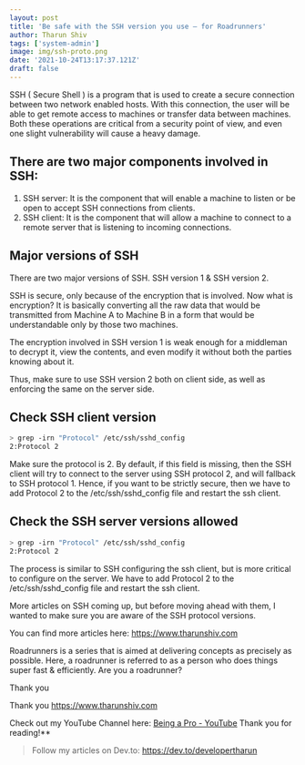 ```yaml
---
layout: post
title: 'Be safe with the SSH version you use — for Roadrunners'
author: Tharun Shiv
tags: ['system-admin']
image: img/ssh-proto.png
date: '2021-10-24T13:17:37.121Z'
draft: false
---
```


SSH ( Secure Shell ) is a program that is used to create a secure connection between two network enabled hosts. With this connection, the user will be able to get remote access to machines or transfer data between machines. Both these operations are critical from a security point of view, and even one slight vulnerability will cause a heavy damage.

## There are two major components involved in SSH:

1. SSH server: It is the component that will enable a machine to listen or be open to accept SSH connections from clients.
2. SSH client: It is the component that will allow a machine to connect to a remote server that is listening to incoming connections.

## Major versions of SSH

There are two major versions of SSH. SSH version 1 & SSH version 2.

SSH is secure, only because of the encryption that is involved. Now what is encryption? It is basically converting all the raw data that would be transmitted from Machine A to Machine B in a form that would be understandable only by those two machines.

The encryption involved in SSH version 1 is weak enough for a middleman to decrypt it, view the contents, and even modify it without both the parties knowing about it.

Thus, make sure to use SSH version 2 both on client side, as well as enforcing the same on the server side.

## Check SSH client version

```bash
> grep -irn "Protocol" /etc/ssh/sshd_config
2:Protocol 2
```

Make sure the protocol is 2. By default, if this field is missing, then the SSH client will try to connect to the server using SSH protocol 2, and will fallback to SSH protocol 1. Hence, if you want to be strictly secure, then we have to add Protocol 2 to the /etc/ssh/sshd_config file and restart the ssh client.

## Check the SSH server versions allowed

```bash
> grep -irn "Protocol" /etc/ssh/sshd_config
2:Protocol 2
```

The process is similar to SSH configuring the ssh client, but is more critical to configure on the server. We have to add Protocol 2 to the /etc/ssh/sshd_config file and restart the ssh client.

More articles on SSH coming up, but before moving ahead with them, I wanted to make sure you are aware of the SSH protocol versions.

You can find more articles here: https://www.tharunshiv.com

Roadrunners is a series that is aimed at delivering concepts as precisely as possible. Here, a roadrunner is referred to as a person who does things super fast & efficiently. Are you a roadrunner?

Thank you

Thank you
https://www.tharunshiv.com

Check out my YouTube Channel here: <a href="https://www.youtube.com/c/developerTharun">Being a Pro - YouTube</a> Thank you for reading!\*\*

> Follow my articles on Dev.to: https://dev.to/developertharun
